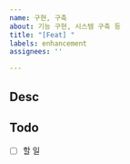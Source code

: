 ```yaml
---
name: 구현, 구축
about: 기능 구현, 시스템 구축 등
title: "[Feat] "
labels: enhancement
assignees: ''

---
```


## Desc


## Todo
- [ ] 할 일
